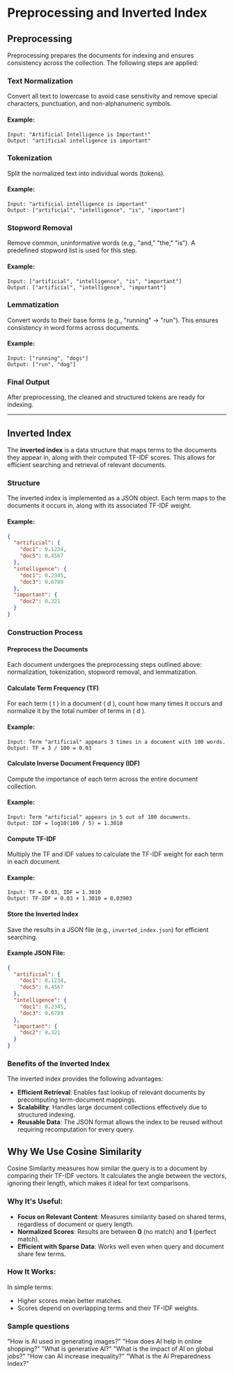 # Preprocessing and Inverted Index

## Preprocessing

Preprocessing prepares the documents for indexing and ensures consistency across the collection. The following steps are applied:

### Text Normalization

Convert all text to lowercase to avoid case sensitivity and remove special characters, punctuation, and non-alphanumeric symbols.

#### Example:

```plaintext
Input: "Artificial Intelligence is Important!"
Output: "artificial intelligence is important"
```

### Tokenization

Split the normalized text into individual words (tokens).

#### Example:

```plaintext
Input: "artificial intelligence is important"
Output: ["artificial", "intelligence", "is", "important"]
```

### Stopword Removal

Remove common, uninformative words (e.g., "and," "the," "is"). A predefined stopword list is used for this step.

#### Example:

```plaintext
Input: ["artificial", "intelligence", "is", "important"]
Output: ["artificial", "intelligence", "important"]
```

### Lemmatization

Convert words to their base forms (e.g., "running" → "run"). This ensures consistency in word forms across documents.

#### Example:

```plaintext
Input: ["running", "dogs"]
Output: ["run", "dog"]
```

### Final Output

After preprocessing, the cleaned and structured tokens are ready for indexing.

---

## Inverted Index

The **inverted index** is a data structure that maps terms to the documents they appear in, along with their computed TF-IDF scores. This allows for efficient searching and retrieval of relevant documents.

### Structure

The inverted index is implemented as a JSON object. Each term maps to the documents it occurs in, along with its associated TF-IDF weight.

#### Example:

```json
{
  "artificial": {
    "doc1": 0.1234,
    "doc5": 0.4567
  },
  "intelligence": {
    "doc1": 0.2345,
    "doc3": 0.6789
  },
  "important": {
    "doc2": 0.321
  }
}
```

### Construction Process

#### Preprocess the Documents

Each document undergoes the preprocessing steps outlined above: normalization, tokenization, stopword removal, and lemmatization.

#### Calculate Term Frequency (TF)

For each term \( t \) in a document \( d \), count how many times it occurs and normalize it by the total number of terms in \( d \).

#### Example:

```plaintext
Input: Term "artificial" appears 3 times in a document with 100 words.
Output: TF = 3 / 100 = 0.03
```

#### Calculate Inverse Document Frequency (IDF)

Compute the importance of each term across the entire document collection.

#### Example:

```plaintext
Input: Term "artificial" appears in 5 out of 100 documents.
Output: IDF = log10(100 / 5) = 1.3010
```

#### Compute TF-IDF

Multiply the TF and IDF values to calculate the TF-IDF weight for each term in each document.

#### Example:

```plaintext
Input: TF = 0.03, IDF = 1.3010
Output: TF-IDF = 0.03 × 1.3010 = 0.03903
```

#### Store the Inverted Index

Save the results in a JSON file (e.g., `inverted_index.json`) for efficient searching.

#### Example JSON File:

```json
{
  "artificial": {
    "doc1": 0.1234,
    "doc5": 0.4567
  },
  "intelligence": {
    "doc1": 0.2345,
    "doc3": 0.6789
  },
  "important": {
    "doc2": 0.321
  }
}
```

### Benefits of the Inverted Index

The inverted index provides the following advantages:

- **Efficient Retrieval**: Enables fast lookup of relevant documents by precomputing term-document mappings.
- **Scalability**: Handles large document collections effectively due to structured indexing.
- **Reusable Data**: The JSON format allows the index to be reused without requiring recomputation for every query.

## Why We Use Cosine Similarity

Cosine Similarity measures how similar the query is to a document by comparing their TF-IDF vectors. It calculates the angle between the vectors, ignoring their length, which makes it ideal for text comparisons.

### Why It's Useful:

- **Focus on Relevant Content**: Measures similarity based on shared terms, regardless of document or query length.
- **Normalized Scores**: Results are between **0** (no match) and **1** (perfect match).
- **Efficient with Sparse Data**: Works well even when query and document share few terms.

### How It Works:

In simple terms:

- Higher scores mean better matches.
- Scores depend on overlapping terms and their TF-IDF weights.

### Sample questions

"How is AI used in generating images?"
"How does AI help in online shopping?"
"What is generative AI?"
"What is the impact of AI on global jobs?"
"How can AI increase inequality?"
"What is the AI Preparedness Index?"
